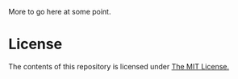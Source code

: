 More to go here at some point.

# License

The contents of this repository is licensed under [The MIT License.](https://opensource.org/licenses/MIT)
